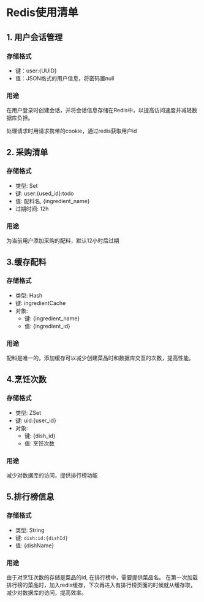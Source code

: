 # Redis使用清单

## 1. 用户会话管理

### 存储格式

- 键：user:{UUID}
- 值：JSON格式的用户信息，将密码置null

### 用途

在用户登录时创建会话，并将会话信息存储在Redis中，以提高访问速度并减轻数据库负担。

处理请求时用请求携带的cookie，通过redis获取用户id

## 2. 采购清单
### 存储格式
- 类型: Set
- 键: user:{used_id}:todo
- 值: 配料名, {ingredient_name}
- 过期时间: 12h

### 用途
为当前用户添加采购的配料，默认12小时后过期

## 3.缓存配料
### 存储格式
- 类型: Hash
- 键: ingredientCache
- 对象: 
    - 键: {ingredient_name}
    - 值: {ingredient_id}
  
### 用途
配料是唯一的，添加缓存可以减少创建菜品时和数据库交互的次数，提高性能。

## 4.烹饪次数
### 存储格式
- 类型: ZSet
- 键: uid:{user_id}
- 对象:
  - 键: {dish_id}
  - 值: 烹饪次数
  
### 用途
减少对数据库的访问，提供排行榜功能

## 5.排行榜信息
### 存储格式
- 类型: String
- 键: `dish:id:{dishId}`
- 值: {dishName}

### 用途
由于对烹饪次数的存储是菜品的id, 在排行榜中，需要提供菜品名。
在第一次加载排行榜的菜品时，加入redis缓存，下次再进入有排行榜页面的时候就从缓存取，减少对数据库的访问，提高效率。
